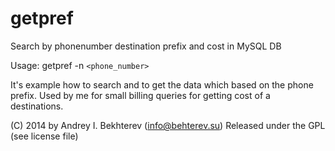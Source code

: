 getpref
=======

Search by phonenumber destination prefix and cost in MySQL DB

Usage: getpref -n `<phone_number>`

It's example how to search and to get the data which based on the phone
prefix. Used by me for small billing queries for getting cost of a destinations.
  
(C) 2014 by Andrey I. Bekhterev (info@behterev.su)
Released under the GPL (see license file)
